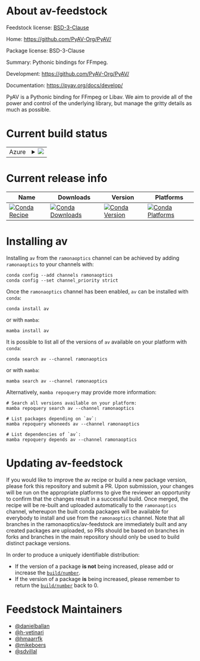 About av-feedstock
==================

Feedstock license: [BSD-3-Clause](https://github.com/ramonaoptics/av-feedstock/blob/main/LICENSE.txt)

Home: https://github.com/PyAV-Org/PyAV/

Package license: BSD-3-Clause

Summary: Pythonic bindings for FFmpeg.

Development: https://github.com/PyAV-Org/PyAV/

Documentation: https://pyav.org/docs/develop/

PyAV is a Pythonic binding for FFmpeg or Libav. We aim to provide all of
the power and control of the underlying library, but manage the gritty
details as much as possible.


Current build status
====================


<table>
    
  <tr>
    <td>Azure</td>
    <td>
      <details>
        <summary>
          <a href="https://dev.azure.com/ramonaoptics/feedstock-builds/_build/latest?definitionId=&branchName=main">
            <img src="https://dev.azure.com/ramonaoptics/feedstock-builds/_apis/build/status/av-feedstock?branchName=main">
          </a>
        </summary>
        <table>
          <thead><tr><th>Variant</th><th>Status</th></tr></thead>
          <tbody><tr>
              <td>linux_64_numpy1.21python3.10.____cpython</td>
              <td>
                <a href="https://dev.azure.com/ramonaoptics/feedstock-builds/_build/latest?definitionId=&branchName=main">
                  <img src="https://dev.azure.com/ramonaoptics/feedstock-builds/_apis/build/status/av-feedstock?branchName=main&jobName=linux&configuration=linux%20linux_64_numpy1.21python3.10.____cpython" alt="variant">
                </a>
              </td>
            </tr><tr>
              <td>linux_64_numpy1.21python3.8.____cpython</td>
              <td>
                <a href="https://dev.azure.com/ramonaoptics/feedstock-builds/_build/latest?definitionId=&branchName=main">
                  <img src="https://dev.azure.com/ramonaoptics/feedstock-builds/_apis/build/status/av-feedstock?branchName=main&jobName=linux&configuration=linux%20linux_64_numpy1.21python3.8.____cpython" alt="variant">
                </a>
              </td>
            </tr><tr>
              <td>linux_64_numpy1.21python3.9.____cpython</td>
              <td>
                <a href="https://dev.azure.com/ramonaoptics/feedstock-builds/_build/latest?definitionId=&branchName=main">
                  <img src="https://dev.azure.com/ramonaoptics/feedstock-builds/_apis/build/status/av-feedstock?branchName=main&jobName=linux&configuration=linux%20linux_64_numpy1.21python3.9.____cpython" alt="variant">
                </a>
              </td>
            </tr><tr>
              <td>linux_64_numpy1.23python3.11.____cpython</td>
              <td>
                <a href="https://dev.azure.com/ramonaoptics/feedstock-builds/_build/latest?definitionId=&branchName=main">
                  <img src="https://dev.azure.com/ramonaoptics/feedstock-builds/_apis/build/status/av-feedstock?branchName=main&jobName=linux&configuration=linux%20linux_64_numpy1.23python3.11.____cpython" alt="variant">
                </a>
              </td>
            </tr><tr>
              <td>osx_64_numpy1.21python3.10.____cpython</td>
              <td>
                <a href="https://dev.azure.com/ramonaoptics/feedstock-builds/_build/latest?definitionId=&branchName=main">
                  <img src="https://dev.azure.com/ramonaoptics/feedstock-builds/_apis/build/status/av-feedstock?branchName=main&jobName=osx&configuration=osx%20osx_64_numpy1.21python3.10.____cpython" alt="variant">
                </a>
              </td>
            </tr><tr>
              <td>osx_64_numpy1.21python3.8.____cpython</td>
              <td>
                <a href="https://dev.azure.com/ramonaoptics/feedstock-builds/_build/latest?definitionId=&branchName=main">
                  <img src="https://dev.azure.com/ramonaoptics/feedstock-builds/_apis/build/status/av-feedstock?branchName=main&jobName=osx&configuration=osx%20osx_64_numpy1.21python3.8.____cpython" alt="variant">
                </a>
              </td>
            </tr><tr>
              <td>osx_64_numpy1.21python3.9.____cpython</td>
              <td>
                <a href="https://dev.azure.com/ramonaoptics/feedstock-builds/_build/latest?definitionId=&branchName=main">
                  <img src="https://dev.azure.com/ramonaoptics/feedstock-builds/_apis/build/status/av-feedstock?branchName=main&jobName=osx&configuration=osx%20osx_64_numpy1.21python3.9.____cpython" alt="variant">
                </a>
              </td>
            </tr><tr>
              <td>osx_64_numpy1.23python3.11.____cpython</td>
              <td>
                <a href="https://dev.azure.com/ramonaoptics/feedstock-builds/_build/latest?definitionId=&branchName=main">
                  <img src="https://dev.azure.com/ramonaoptics/feedstock-builds/_apis/build/status/av-feedstock?branchName=main&jobName=osx&configuration=osx%20osx_64_numpy1.23python3.11.____cpython" alt="variant">
                </a>
              </td>
            </tr><tr>
              <td>osx_arm64_numpy1.21python3.10.____cpython</td>
              <td>
                <a href="https://dev.azure.com/ramonaoptics/feedstock-builds/_build/latest?definitionId=&branchName=main">
                  <img src="https://dev.azure.com/ramonaoptics/feedstock-builds/_apis/build/status/av-feedstock?branchName=main&jobName=osx&configuration=osx%20osx_arm64_numpy1.21python3.10.____cpython" alt="variant">
                </a>
              </td>
            </tr><tr>
              <td>osx_arm64_numpy1.21python3.8.____cpython</td>
              <td>
                <a href="https://dev.azure.com/ramonaoptics/feedstock-builds/_build/latest?definitionId=&branchName=main">
                  <img src="https://dev.azure.com/ramonaoptics/feedstock-builds/_apis/build/status/av-feedstock?branchName=main&jobName=osx&configuration=osx%20osx_arm64_numpy1.21python3.8.____cpython" alt="variant">
                </a>
              </td>
            </tr><tr>
              <td>osx_arm64_numpy1.21python3.9.____cpython</td>
              <td>
                <a href="https://dev.azure.com/ramonaoptics/feedstock-builds/_build/latest?definitionId=&branchName=main">
                  <img src="https://dev.azure.com/ramonaoptics/feedstock-builds/_apis/build/status/av-feedstock?branchName=main&jobName=osx&configuration=osx%20osx_arm64_numpy1.21python3.9.____cpython" alt="variant">
                </a>
              </td>
            </tr><tr>
              <td>osx_arm64_numpy1.23python3.11.____cpython</td>
              <td>
                <a href="https://dev.azure.com/ramonaoptics/feedstock-builds/_build/latest?definitionId=&branchName=main">
                  <img src="https://dev.azure.com/ramonaoptics/feedstock-builds/_apis/build/status/av-feedstock?branchName=main&jobName=osx&configuration=osx%20osx_arm64_numpy1.23python3.11.____cpython" alt="variant">
                </a>
              </td>
            </tr><tr>
              <td>win_64_numpy1.21python3.10.____cpython</td>
              <td>
                <a href="https://dev.azure.com/ramonaoptics/feedstock-builds/_build/latest?definitionId=&branchName=main">
                  <img src="https://dev.azure.com/ramonaoptics/feedstock-builds/_apis/build/status/av-feedstock?branchName=main&jobName=win&configuration=win%20win_64_numpy1.21python3.10.____cpython" alt="variant">
                </a>
              </td>
            </tr><tr>
              <td>win_64_numpy1.21python3.8.____cpython</td>
              <td>
                <a href="https://dev.azure.com/ramonaoptics/feedstock-builds/_build/latest?definitionId=&branchName=main">
                  <img src="https://dev.azure.com/ramonaoptics/feedstock-builds/_apis/build/status/av-feedstock?branchName=main&jobName=win&configuration=win%20win_64_numpy1.21python3.8.____cpython" alt="variant">
                </a>
              </td>
            </tr><tr>
              <td>win_64_numpy1.21python3.9.____cpython</td>
              <td>
                <a href="https://dev.azure.com/ramonaoptics/feedstock-builds/_build/latest?definitionId=&branchName=main">
                  <img src="https://dev.azure.com/ramonaoptics/feedstock-builds/_apis/build/status/av-feedstock?branchName=main&jobName=win&configuration=win%20win_64_numpy1.21python3.9.____cpython" alt="variant">
                </a>
              </td>
            </tr><tr>
              <td>win_64_numpy1.23python3.11.____cpython</td>
              <td>
                <a href="https://dev.azure.com/ramonaoptics/feedstock-builds/_build/latest?definitionId=&branchName=main">
                  <img src="https://dev.azure.com/ramonaoptics/feedstock-builds/_apis/build/status/av-feedstock?branchName=main&jobName=win&configuration=win%20win_64_numpy1.23python3.11.____cpython" alt="variant">
                </a>
              </td>
            </tr>
          </tbody>
        </table>
      </details>
    </td>
  </tr>
</table>

Current release info
====================

| Name | Downloads | Version | Platforms |
| --- | --- | --- | --- |
| [![Conda Recipe](https://img.shields.io/badge/recipe-av-green.svg)](https://anaconda.org/ramonaoptics/av) | [![Conda Downloads](https://img.shields.io/conda/dn/ramonaoptics/av.svg)](https://anaconda.org/ramonaoptics/av) | [![Conda Version](https://img.shields.io/conda/vn/ramonaoptics/av.svg)](https://anaconda.org/ramonaoptics/av) | [![Conda Platforms](https://img.shields.io/conda/pn/ramonaoptics/av.svg)](https://anaconda.org/ramonaoptics/av) |

Installing av
=============

Installing `av` from the `ramonaoptics` channel can be achieved by adding `ramonaoptics` to your channels with:

```
conda config --add channels ramonaoptics
conda config --set channel_priority strict
```

Once the `ramonaoptics` channel has been enabled, `av` can be installed with `conda`:

```
conda install av
```

or with `mamba`:

```
mamba install av
```

It is possible to list all of the versions of `av` available on your platform with `conda`:

```
conda search av --channel ramonaoptics
```

or with `mamba`:

```
mamba search av --channel ramonaoptics
```

Alternatively, `mamba repoquery` may provide more information:

```
# Search all versions available on your platform:
mamba repoquery search av --channel ramonaoptics

# List packages depending on `av`:
mamba repoquery whoneeds av --channel ramonaoptics

# List dependencies of `av`:
mamba repoquery depends av --channel ramonaoptics
```




Updating av-feedstock
=====================

If you would like to improve the av recipe or build a new
package version, please fork this repository and submit a PR. Upon submission,
your changes will be run on the appropriate platforms to give the reviewer an
opportunity to confirm that the changes result in a successful build. Once
merged, the recipe will be re-built and uploaded automatically to the
`ramonaoptics` channel, whereupon the built conda packages will be available for
everybody to install and use from the `ramonaoptics` channel.
Note that all branches in the ramonaoptics/av-feedstock are
immediately built and any created packages are uploaded, so PRs should be based
on branches in forks and branches in the main repository should only be used to
build distinct package versions.

In order to produce a uniquely identifiable distribution:
 * If the version of a package **is not** being increased, please add or increase
   the [``build/number``](https://docs.conda.io/projects/conda-build/en/latest/resources/define-metadata.html#build-number-and-string).
 * If the version of a package **is** being increased, please remember to return
   the [``build/number``](https://docs.conda.io/projects/conda-build/en/latest/resources/define-metadata.html#build-number-and-string)
   back to 0.

Feedstock Maintainers
=====================

* [@danielballan](https://github.com/danielballan/)
* [@h-vetinari](https://github.com/h-vetinari/)
* [@hmaarrfk](https://github.com/hmaarrfk/)
* [@mikeboers](https://github.com/mikeboers/)
* [@sdvillal](https://github.com/sdvillal/)

